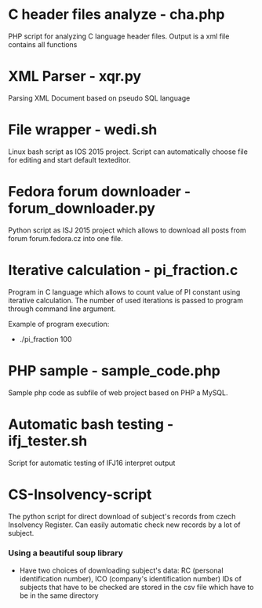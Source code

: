 # C header files analyze - cha.php
PHP script for analyzing C language header files. Output is a xml file contains all functions

# XML Parser - xqr.py
Parsing XML Document based on pseudo SQL language

# File wrapper - wedi.sh
Linux bash script as IOS 2015 project. Script can automatically choose file for editing and start default texteditor.

# Fedora forum downloader - forum_downloader.py
Python script as ISJ 2015 project which allows to download all posts from forum forum.fedora.cz into one file.


# Iterative calculation - pi_fraction.c
Program in C language which allows to count value of PI constant using iterative calculation. The number of used iterations is passed to program through command line argument.

Example of program execution:
  - ./pi_fraction 100
  
# PHP sample - sample_code.php
Sample php code as subfile of web project based on PHP a MySQL.

# Automatic bash testing - ifj_tester.sh
Script for automatic testing of IFJ16 interpret output

# CS-Insolvency-script
The python script for direct download of subject's records from czech Insolvency Register. Can easily automatic check new records by a lot of subject.

### Using a beautiful soup library
- Have two choices of downloading subject's data: RC (personal identification number), ICO (company's identification number) IDs of subjects that have to be checked are stored in the csv file which have to be in the same directory
